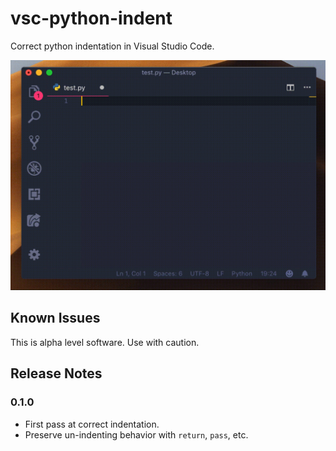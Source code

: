 # vsc-python-indent

Correct python indentation in Visual Studio Code.

![](static/demo.gif)

## Known Issues

This is alpha level software. Use with caution.

## Release Notes

### 0.1.0

* First pass at correct indentation.
* Preserve un-indenting behavior with `return`, `pass`, etc.
